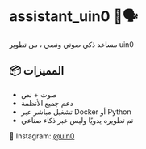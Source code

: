# assistant_uin0 🤖🗣️
مساعد ذكي صوتي ونصي ، من تطوير uin0

## 📦 المميزات
- صوت + نص
- دعم جميع الأنظمة
- تشغيل مباشر عبر Docker أو Python
- تم تطويره يدويًا وليس عبر ذكاء صناعي

📸 Instagram: [@uin0](https://instagram.com/uin0)

